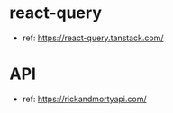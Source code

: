 # react-query

- ref: https://react-query.tanstack.com/

# API

- ref: https://rickandmortyapi.com/
